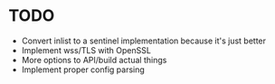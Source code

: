 TODO
========
* Convert inlist to a sentinel implementation because it's just better
* Implement wss/TLS with OpenSSL
* More options to API/build actual things 
* Implement proper config parsing

